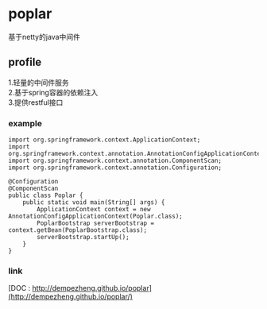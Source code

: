 poplar
===================================
  基于netty的java中间件<br/>
  
profile
-----------------------------------

1.轻量的中间件服务<br/>
2.基于spring容器的依赖注入<br/>
3.提供restful接口<br/>

### example
    import org.springframework.context.ApplicationContext;
    import org.springframework.context.annotation.AnnotationConfigApplicationContext;
    import org.springframework.context.annotation.ComponentScan;
    import org.springframework.context.annotation.Configuration;
    
    @Configuration
    @ComponentScan
    public class Poplar {
        public static void main(String[] args) {
            ApplicationContext context = new AnnotationConfigApplicationContext(Poplar.class);
            PoplarBootstrap serverBootstrap = context.getBean(PoplarBootstrap.class);
            serverBootstrap.startUp();
        }
    }
### link
[DOC : http://dempezheng.github.io/poplar](http://dempezheng.github.io/poplar/)<br />




